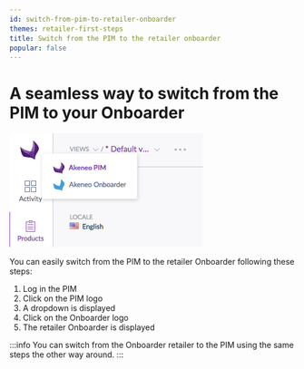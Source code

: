 ```yaml
---
id: switch-from-pim-to-retailer-onboarder
themes: retailer-first-steps
title: Switch from the PIM to the retailer onboarder
popular: false
---
```


# A seamless way to switch from the PIM to your Onboarder

![Switch To Onboarder](../img/PIM_General_SwitchToOnboarder.png)

You can easily switch from the PIM to the retailer Onboarder following these steps:

1. Log in the PIM
1. Click on the PIM logo
1. A dropdown is displayed
1. Click on the Onboarder logo
1. The retailer Onboarder is displayed

:::info
You can switch from the Onboarder retailer to the PIM using the same steps the other way around.
:::
